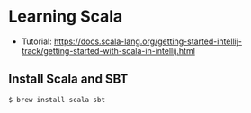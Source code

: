 # Learning Scala

* Tutorial: https://docs.scala-lang.org/getting-started-intellij-track/getting-started-with-scala-in-intellij.html

## Install Scala and SBT

```
$ brew install scala sbt
```